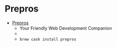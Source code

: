 # Prepros
- [Prepros](https://prepros.io/)
  -  Your Friendly Web Development Companion
  - 
  - `brew cask install prepros`
